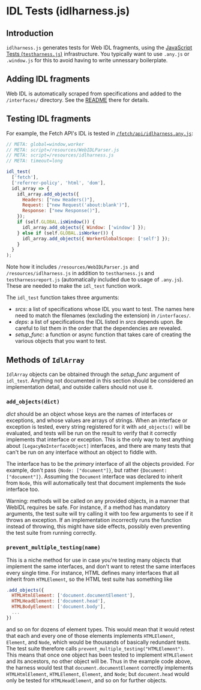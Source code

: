 # IDL Tests (idlharness.js)

## Introduction ##

`idlharness.js` generates tests for Web IDL fragments, using the
[JavaScript Tests (`testharness.js`)](testharness.md) infrastructure. You typically want to use
`.any.js` or `.window.js` for this to avoid having to write unnessary boilerplate.

## Adding IDL fragments

Web IDL is automatically scraped from specifications and added to the `/interfaces/` directory. See
the [README](https://github.com/web-platform-tests/wpt/blob/master/interfaces/README.md) there for
details.

## Testing IDL fragments

For example, the Fetch API's IDL is tested in
[`/fetch/api/idlharness.any.js`](https://github.com/web-platform-tests/wpt/blob/master/fetch/api/idlharness.any.js):
```js
// META: global=window,worker
// META: script=/resources/WebIDLParser.js
// META: script=/resources/idlharness.js
// META: timeout=long

idl_test(
  ['fetch'],
  ['referrer-policy', 'html', 'dom'],
  idl_array => {
    idl_array.add_objects({
      Headers: ["new Headers()"],
      Request: ["new Request('about:blank')"],
      Response: ["new Response()"],
    });
    if (self.GLOBAL.isWindow()) {
      idl_array.add_objects({ Window: ['window'] });
    } else if (self.GLOBAL.isWorker()) {
      idl_array.add_objects({ WorkerGlobalScope: ['self'] });
    }
  }
);
```
Note how it includes `/resources/WebIDLParser.js` and `/resources/idlharness.js` in addition to
`testharness.js` and `testharnessreport.js` (automatically included due to usage of `.any.js`).
These are needed to make the `idl_test` function work.

The `idl_test` function takes three arguments:

* _srcs_: a list of specifications whose IDL you want to test. The names here need to match the filenames (excluding the extension) in `/interfaces/`.
* _deps_: a list of specifications the IDL listed in _srcs_ depends upon. Be careful to list them in the order that the dependencies are revealed.
* _setup_func_: a function or async function that takes care of creating the various objects that you want to test.

## Methods of `IdlArray` ##

`IdlArray` objects can be obtained through the _setup_func_ argument of `idl_test`. Anything not
documented in this section should be considered an implementation detail, and outside callers should
not use it.

### `add_objects(dict)`

_dict_ should be an object whose keys are the names of interfaces or exceptions, and whose values
are arrays of strings.  When an interface or exception is tested, every string registered for it
with `add_objects()` will be evaluated, and tests will be run on the result to verify that it
correctly implements that interface or exception.  This is the only way to test anything about
`[LegacyNoInterfaceObject]` interfaces, and there are many tests that can't be run on any interface
without an object to fiddle with.

The interface has to be the *primary* interface of all the objects provided.  For example, don't
pass `{Node: ["document"]}`, but rather `{Document: ["document"]}`.  Assuming the `Document`
interface was declared to inherit from `Node`, this will automatically test that document implements
the `Node` interface too.

Warning: methods will be called on any provided objects, in a manner that WebIDL requires be safe.
For instance, if a method has mandatory arguments, the test suite will try calling it with too few
arguments to see if it throws an exception. If an implementation incorrectly runs the function
instead of throwing, this might have side effects, possibly even preventing the test suite from
running correctly.

### `prevent_multiple_testing(name)`

This is a niche method for use in case you're testing many objects that implement the same
interfaces, and don't want to retest the same interfaces every single time. For instance, HTML
defines many interfaces that all inherit from `HTMLElement`, so the HTML test suite has something
like

```js
.add_objects({
  HTMLHtmlElement: ['document.documentElement'],
  HTMLHeadElement: ['document.head'],
  HTMLBodyElement: ['document.body'],
  ...
})
```

and so on for dozens of element types.  This would mean that it would retest that each and every one
of those elements implements `HTMLElement`, `Element`, and `Node`, which would be thousands of
basically redundant tests. The test suite therefore calls `prevent_multiple_testing("HTMLElement")`.
This means that once one object has been tested to implement `HTMLElement` and its ancestors, no
other object will be.  Thus in the example code above, the harness would test that
`document.documentElement` correctly implements `HTMLHtmlElement`, `HTMLElement`, `Element`, and
`Node`; but `document.head` would only be tested for `HTMLHeadElement`, and so on for further
objects.
